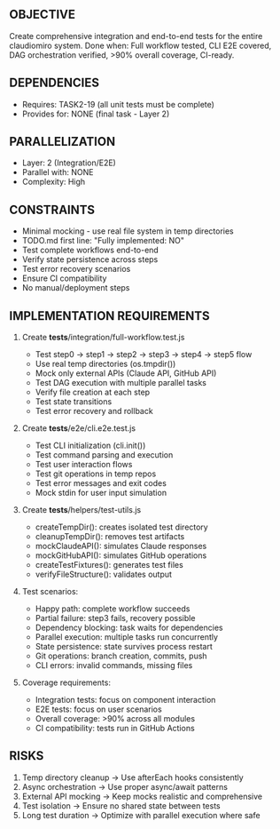 ## OBJECTIVE
Create comprehensive integration and end-to-end tests for the entire claudiomiro system.
Done when: Full workflow tested, CLI E2E covered, DAG orchestration verified, >90% overall coverage, CI-ready.

## DEPENDENCIES
- Requires: TASK2-19 (all unit tests must be complete)
- Provides for: NONE (final task - Layer 2)

## PARALLELIZATION
- Layer: 2 (Integration/E2E)
- Parallel with: NONE
- Complexity: High

## CONSTRAINTS
- Minimal mocking - use real file system in temp directories
- TODO.md first line: "Fully implemented: NO"
- Test complete workflows end-to-end
- Verify state persistence across steps
- Test error recovery scenarios
- Ensure CI compatibility
- No manual/deployment steps

## IMPLEMENTATION REQUIREMENTS
1. Create __tests__/integration/full-workflow.test.js
   - Test step0 → step1 → step2 → step3 → step4 → step5 flow
   - Use real temp directories (os.tmpdir())
   - Mock only external APIs (Claude API, GitHub API)
   - Test DAG execution with multiple parallel tasks
   - Verify file creation at each step
   - Test state transitions
   - Test error recovery and rollback

2. Create __tests__/e2e/cli.e2e.test.js
   - Test CLI initialization (cli.init())
   - Test command parsing and execution
   - Test user interaction flows
   - Test git operations in temp repos
   - Test error messages and exit codes
   - Mock stdin for user input simulation

3. Create __tests__/helpers/test-utils.js
   - createTempDir(): creates isolated test directory
   - cleanupTempDir(): removes test artifacts
   - mockClaudeAPI(): simulates Claude responses
   - mockGitHubAPI(): simulates GitHub operations
   - createTestFixtures(): generates test files
   - verifyFileStructure(): validates output

4. Test scenarios:
   - Happy path: complete workflow succeeds
   - Partial failure: step3 fails, recovery possible
   - Dependency blocking: task waits for dependencies
   - Parallel execution: multiple tasks run concurrently
   - State persistence: state survives process restart
   - Git operations: branch creation, commits, push
   - CLI errors: invalid commands, missing files

5. Coverage requirements:
   - Integration tests: focus on component interaction
   - E2E tests: focus on user scenarios
   - Overall coverage: >90% across all modules
   - CI compatibility: tests run in GitHub Actions

## RISKS
1. Temp directory cleanup → Use afterEach hooks consistently
2. Async orchestration → Use proper async/await patterns
3. External API mocking → Keep mocks realistic and comprehensive
4. Test isolation → Ensure no shared state between tests
5. Long test duration → Optimize with parallel execution where safe
